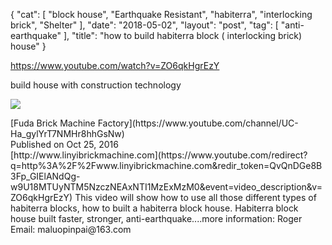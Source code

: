 {
   "cat": [
      "block house",
      "Earthquake Resistant",
      "habiterra",
      "interlocking brick",
      "Shelter"
   ],
   "date": "2018-05-02",
   "layout": "post",
   "tag": [
      "anti-earthquake"
   ],
   "title": "how to build habiterra block ( interlocking brick) house"
}

https://www.youtube.com/watch?v=ZO6qkHgrEzY

build house with construction technology
<div id="top-row" class="style-scope ytd-video-secondary-info-renderer">

[![](AJLlDp27LXTC3kmW7YsXNYfssi6WbZlMHYnOTYG1cQ=s88-mo-c-c0xffffffff-rj-k-no)](https://www.youtube.com/channel/UC-Ha_gylYrT7NMHr8hhGsNw)
<div id="upload-info" class="style-scope ytd-video-owner-renderer">
<div id="owner-container" class="style-scope ytd-video-owner-renderer">[Fuda Brick Machine Factory](https://www.youtube.com/channel/UC-Ha_gylYrT7NMHr8hhGsNw)</div>
<span class="date style-scope ytd-video-secondary-info-renderer">Published on Oct 25, 2016</span>

</div>
<div id="sponsor-button" class="style-scope ytd-video-owner-renderer"></div>
</div>
<div id="content" class="style-scope ytd-expander">[http://www.linyibrickmachine.com](https://www.youtube.com/redirect?q=http%3A%2F%2Fwww.linyibrickmachine.com&redir_token=QvQnDGe8B3Fp_GIElANdQg-w9U18MTUyNTM5NzczNEAxNTI1MzExMzM0&event=video_description&v=ZO6qkHgrEzY) This video will show how to use all those different types of habiterra blocks, how to built a habiterra block house. Habiterra block house built faster, stronger, anti-earthquake....more information: Roger Email: maluopinpai@163.com</div>
&nbsp;

&nbsp;
